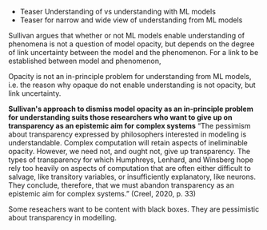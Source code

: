 - Teaser Understanding of vs understanding with ML models
- Teaser for narrow and wide view of understanding from ML models

Sullivan argues that whether or not ML models enable understanding of phenomena is not a question of model opacity, but depends on the degree of link uncertainty between the model and the phenomenon. For a link to be established between model and phenomenon, 

Opacity is not an in-principle problem for understanding from ML models, i.e. the reason why opaque do not enable understanding is not opacity, but link uncertainty.

**Sullivan's approach to dismiss model opacity as an in-principle problem for understanding suits those researchers who want to give up on transparency as an epistemic aim for complex systems**
“The pessimism about transparency expressed by philosophers interested in modeling is understandable. Complex computation will retain aspects of ineliminable opacity. However, we need not, and ought not, give up transparency. The types of transparency for which Humphreys, Lenhard, and Winsberg hope rely too heavily on aspects of computation that are often either difficult to salvage, like transitory variables, or insufficiently explanatory, like neurons. They conclude, therefore, that we must abandon transparency as an epistemic aim for complex systems.” (Creel, 2020, p. 33)

Some reseachers want to be content with black boxes. They are pessimistic about transparency in modelling.



